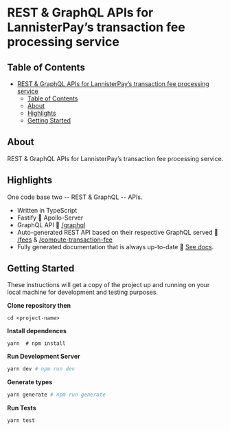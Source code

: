 # REST & GraphQL APIs for LannisterPay’s transaction fee processing service

## Table of Contents

- [REST & GraphQL APIs for LannisterPay’s transaction fee processing service](#rest--graphql-apis-for-lannisterpays-transaction-fee-processing-service)
  - [Table of Contents](#table-of-contents)
  - [About](#about)
  - [Highlights](#highlights)
  - [Getting Started](#getting-started)

## About

REST & GraphQL APIs for LannisterPay’s transaction fee processing service.

## Highlights

One code base two -- REST & GraphQL -- APIs.

- Written in TypeScript
- Fastify 🤝 Apollo-Server
- GraphQL API :link: [/graphql](https://lannister-pay-api-app.herokuapp.com/graphql)
- Auto-generated REST API based on their respective GraphQL served :link: [/fees](https://lannister-pay-api-app.herokuapp.com/fees) & [/compute-transaction-fee](https://lannister-pay-api-app.herokuapp.com/compute-transaction-fee)
- Fully generated documentation that is always up-to-date :link: [See docs](https://lannister-pay-api-app.herokuapp.com/).

## Getting Started

These instructions will get a copy of the project up and running on your local machine for development and testing purposes.

**Clone repository then**

```shell
cd <project-name>
```

**Install dependences**

```shell
yarn  # npm install
```

**Run Development Server**

```bash
yarn dev # npm run dev
```

**Generate types**

```bash
yarn generate # npm run generate
```

**Run Tests**

```bash
yarn test
```
